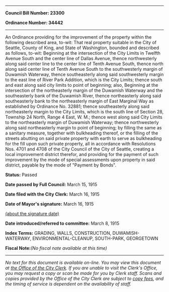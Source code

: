 

********

**Council Bill Number: 23300**
   
**Ordinance Number: 34442**
********

 An Ordinance providing for the improvement of the property within the following described area, to-wit: That real property suitable in the City of Seattle, County of King, and State of Washington, bounded and described as follows, to-wit: Beginning at the intersection of the City Limits in Twelfth Avenue South and the center line of Dallas Avenue, thence northwesterly along said center line to the center line of Tenth Avenue South, thence north along said center line of Tenth Avenue South to the southwesterly margin of Duwamish Waterway, thence southeasterly along said southwesterly margin to the east line of River Park Addition, which is the City Limits; thence south and east along said city limits to point of beginning; also, Beginning at the intersection of the northeasterly margin of the Duwamish Waterway and the southeasterly bank of the Duwamish River, thence northeasterly along said southeasterly bank to the northeasterly margin of East Marginal Way as established by Ordinance No. 32881; thence southeasterly along said northeasterly margin to the City Limits, which is the south line of Section 28, Township 24 North, Range 4 East, W. M.; thence west along said City Limits to the northeasterly margin of Duwamish Waterway; thence northwesterly along said northeasterly margin to point of beginning; by filling the same as a sanitary measure, together with bulkheading thereof, or the filling of the streets abutting on said private property with earth to serve as bulkheading for the fill upon such private property, all in accordance with Resolutions Nos. 4701 and 4708 of the City Council of the City of Seattle, creating a local improvement district therefor, and providing for the payment of such improvement by the mode of special assessments upon property in said district, payable by the mode of "Payment by Bonds".

**Status:** Passed
   
**Date passed by Full Council:** March 15, 1915
   
**Date filed with the City Clerk:** March 16, 1915
   
**Date of Mayor's signature:** March 16, 1915
   
[(about the signature date)](/~public/approvaldate.htm)
   
   
   
**Date introduced/referred to committee:** March 8, 1915
   
   
**Index Terms:** GRADING, WALLS, CONSTRUCTION, DUWAMISH-WATERWAY, ENVIRONMENTAL-CLEANUP, SOUTH-PARK, GEORGETOWN

**Fiscal Note:**_(No fiscal note available at this time)_
********

_No text for this document is available on-line. You may view this document at [the Office of the City Clerk](http://www.seattle.gov/leg/clerk/contactUs.htm). If you are unable to visit the Clerk's Office, you may request a copy or scan be made for you by Clerk staff. Scans and copies provided by the Office of the City Clerk are subject to [copy fees](http://clerk.seattle.gov/~public/clerkfees.htm), and the timing of service is dependent on the availability of staff._

